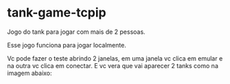 # tank-game-tcpip

Jogo do tank para jogar com mais de 2 pessoas.

Esse jogo funciona para jogar localmente.

Vc pode fazer o teste abrindo 2 janelas, em uma janela vc clica em emular e na outra vc clica em conectar. E vc vera que vai aparecer 2 tanks como na imagem abaixo:

